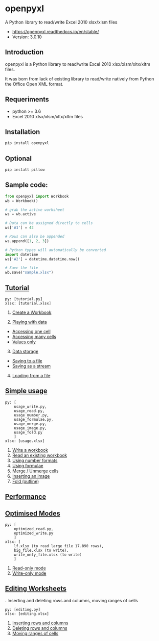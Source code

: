 # openpyxl

A Python library to read/write Excel 2010 xlsx/xlsm files

- https://openpyxl.readthedocs.io/en/stable/
- Version: 3.0.10

## Introduction

openpyxl is a Python library to read/write Excel 2010 xlsx/xlsm/xltx/xltm files.

It was born from lack of existing library to read/write natively from Python the Office Open XML format.

## Requeriments

- python >= 3.6
- Excel 2010 xlsx/xlsm/xltx/xltm files

## Installation

```bash
pip install openpyxl
```

## Optional

```bash
pip install pillow
```

## Sample code:

```py
from openpyxl import Workbook
wb = Workbook()

# grab the active worksheet
ws = wb.active

# Data can be assigned directly to cells
ws['A1'] = 42

# Rows can also be appended
ws.append([1, 2, 3])

# Python types will automatically be converted
import datetime
ws['A2'] = datetime.datetime.now()

# Save the file
wb.save("sample.xlsx")
```

## <a href="https://openpyxl.readthedocs.io/en/stable/tutorial.html">Tutorial</a>

```
py: [tutorial.py]
xlsx: [tutorial.xlsx]
```

1. <a href="https://openpyxl.readthedocs.io/en/stable/tutorial.html#create-a-workbook">Create a Workbook</a>

2. <a href="https://openpyxl.readthedocs.io/en/stable/tutorial.html#playing-with-data">Playing with data</a>
- <a href="https://openpyxl.readthedocs.io/en/stable/tutorial.html#accessing-one-cell">Accessing one cell</a>
- <a href="https://openpyxl.readthedocs.io/en/stable/tutorial.html#accessing-many-cells">Accessing many cells</a>
- <a href="https://openpyxl.readthedocs.io/en/stable/tutorial.html#values-only">Values only</a>

3. <a href="https://openpyxl.readthedocs.io/en/stable/tutorial.html#data-storage">Data storage</a>
- <a href="https://openpyxl.readthedocs.io/en/stable/tutorial.html#saving-to-a-file">Saving to a file</a>
- <a href="https://openpyxl.readthedocs.io/en/stable/tutorial.html#saving-as-a-stream">Saving as a stream</a>

4. <a href="https://openpyxl.readthedocs.io/en/stable/tutorial.html#loading-from-a-file">Loading from a file</a>


## <a href="https://openpyxl.readthedocs.io/en/stable/usage.html">Simple usage</a>

```
py: [
    usage_write.py,
    usage_read.py,
    usage_number.py,
    usage_formulae.py,
    usage_merge.py,
    usage_image.py,
    usage_fold.py
    ]
xlsx: [usage.xlsx]
```

1. <a href="https://openpyxl.readthedocs.io/en/stable/usage.html#write-a-workbook">Write a workbook</a>
2. <a href="https://openpyxl.readthedocs.io/en/stable/usage.html#read-an-existing-workbook">Read an existing workbook</a>
3. <a href="https://openpyxl.readthedocs.io/en/stable/usage.html#using-number-formats">Using number formats</a>
4. <a href="https://openpyxl.readthedocs.io/en/stable/usage.html#using-formulae">Using formulae</a>
5. <a href="https://openpyxl.readthedocs.io/en/stable/usage.html#merge-unmerge-cells">Merge / Unmerge cells</a>
6. <a href="https://openpyxl.readthedocs.io/en/stable/usage.html#inserting-an-image">Inserting an image</a>
7. <a href="https://openpyxl.readthedocs.io/en/stable/usage.html#fold-outline">Fold (outline)</a>


## <a href="https://openpyxl.readthedocs.io/en/stable/performance.html">Performance</a>


## <a href="https://openpyxl.readthedocs.io/en/stable/optimized.html">Optimised Modes</a>

```
py: [
    optimized_read.py,
    optimized_write.py
    ]
xlsx: [
    lf.xlsx (to read large file 17.890 rows),
    big_file.xlsx (to write),
    write_only_file.xlsx (to write)
    ]
```

1. <a href="https://openpyxl.readthedocs.io/en/stable/optimized.html#read-only-mode">Read-only mode</a>
2. <a href="https://openpyxl.readthedocs.io/en/stable/optimized.html#write-only-mode">Write-only mode</a>


## <a href="https://openpyxl.readthedocs.io/en/stable/editing_worksheets.html">Editing Worksheets</a>

. Inserting and deleting rows and columns, moving ranges of cells

```
py: [editing.py]
xlsx: [editing.xlsx]
```

1. <a href="https://openpyxl.readthedocs.io/en/stable/editing_worksheets.html#inserting-rows-and-columns">Inserting rows and columns</a>
2. <a href="https://openpyxl.readthedocs.io/en/stable/editing_worksheets.html#deleting-rows-and-columns">Deleting rows and columns</a>
3. <a href="https://openpyxl.readthedocs.io/en/stable/editing_worksheets.html#moving-ranges-of-cells">Moving ranges of cells</a>